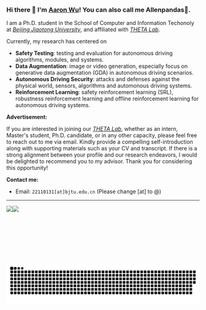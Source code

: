 ### Hi there 👋 I'm [Aaron Wu](https://github.com/Allenpandas)! You can also call me Allenpandas🐼.

I am a Ph.D. student in the School of Computer and Information Techonoly at [*Beijing Jiaotong University*](https://en.bjtu.edu.cn/), and affiliated with *[THETA Lab](http://jxd308.cn/)*.

<!--<p align="center">
  <a href="https://github.com/Allenpandas" target="_blank"><img src="https://img.shields.io/github/followers/Allenpandas.svg?label=Follow%20&style=social" alt="GitHub"></a>
  <a href="https://github.com/Allenpandas" target="_blank"><img src="https://img.shields.io/github/stars/Allenpandas.svg?label=Stars%20&style=social" alt="GitHub"></a>
  <a href="https://blog.csdn.net/m0_38068876" target="_blank"><img alt="Static Badge" src="https://img.shields.io/badge/CSDN%20Follow-2.71k-FC5531"></a>!-->

Currently, my research has centered on

- **Safety Testing**: testing and evaluation for autonomous driving algorithms, modules, and systems.
- **Data Augmentation**: image or video generation, especially focus on generative data augmentation (GDA) in autonomous driving scenarios.
- **Autonomous Driving Security**: attacks and defenses against the physical world, sensors, algorithms and automonous driving systems.
- **Reinforcement Learning**: safety reinforcement learning (SRL), robustness reinforcement learning and offline reinforcement learning for autonomous driving systems.


**Advertisement:** 

If you are interested in joining our [*THETA Lab*](http://jxd308.cn/), whether as an intern, Master's student, Ph.D. candidate, or in any other capacity, please feel free to reach out to me via email. Kindly provide a compelling self-introduction along with supporting materials such as your CV and transcript. If there is a strong alignment between your profile and our research endeavors, I would be delighted to recommend you to my advisor. Thank you for considering this opportunity!

**Contact me:**

- Email: `22110131[at]bjtu.edu.cn` (Please change [at] to @)

---

<a href="https://github.com/Allenpandas/github-readme-stats">
  <img align="left" height="150px" src="https://github-readme-stats.vercel.app/api?username=Allenpandas&repo=github-readme-stats&hide=contribs" />
</a>
<a href="https://github.com/Allenpandas/convoychat">
  <img align="left" height="150px" src="https://github-readme-stats.vercel.app/api/top-langs/?username=Allenpandas&layout=compact" />
</a>


![](./assets/github-contribution-grid-snake.svg)





